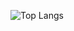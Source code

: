 ![Top Langs](https://github-readme-stats.vercel.app/api/top-langs/?username=faatthy&layout=compact&theme=default)
